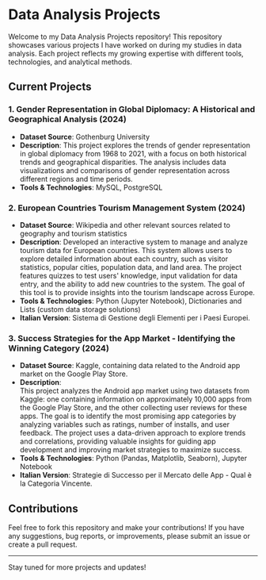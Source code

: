 # Data Analysis Projects

Welcome to my Data Analysis Projects repository! This repository showcases various projects I have worked on during my studies in data analysis. Each project reflects my growing expertise with different tools, technologies, and analytical methods.

## Current Projects

### 1. **Gender Representation in Global Diplomacy: A Historical and Geographical Analysis (2024)**
- **Dataset Source**: Gothenburg University  
- **Description**: This project explores the trends of gender representation in global diplomacy from 1968 to 2021, with a focus on both historical trends and geographical disparities. The analysis includes data visualizations and comparisons of gender representation across different regions and time periods.  
- **Tools & Technologies**: MySQL, PostgreSQL

### 2. **European Countries Tourism Management System (2024)**
- **Dataset Source**: Wikipedia and other relevant sources related to geography and tourism statistics  
- **Description**: Developed an interactive system to manage and analyze tourism data for European countries. This system allows users to explore detailed information about each country, such as visitor statistics, popular cities, population data, and land area. The project features quizzes to test users' knowledge, input validation for data entry, and the ability to add new countries to the system. The goal of this tool is to provide insights into the tourism landscape across Europe.  
- **Tools & Technologies**: Python (Jupyter Notebook), Dictionaries and Lists (custom data storage solutions)
- **Italian Version**: Sistema di Gestione degli Elementi per i Paesi Europei.

### 3. **Success Strategies for the App Market - Identifying the Winning Category (2024)**  
- **Dataset Source**: Kaggle, containing data related to the Android app market on the Google Play Store.  
- **Description**:  
This project analyzes the Android app market using two datasets from Kaggle: one containing information on approximately 10,000 apps from the Google Play Store, and the other collecting user reviews for these apps. The goal is to identify the most promising app categories by analyzing variables such as ratings, number of installs, and user feedback. The project uses a data-driven approach to explore trends and correlations, providing valuable insights for guiding app development and improving market strategies to maximize success.  
- **Tools & Technologies**: Python (Pandas, Matplotlib, Seaborn), Jupyter Notebook  
- **Italian Version**: Strategie di Successo per il Mercato delle App - Qual è la Categoria Vincente. 


## Contributions

Feel free to fork this repository and make your contributions! If you have any suggestions, bug reports, or improvements, please submit an issue or create a pull request.


---

Stay tuned for more projects and updates!

